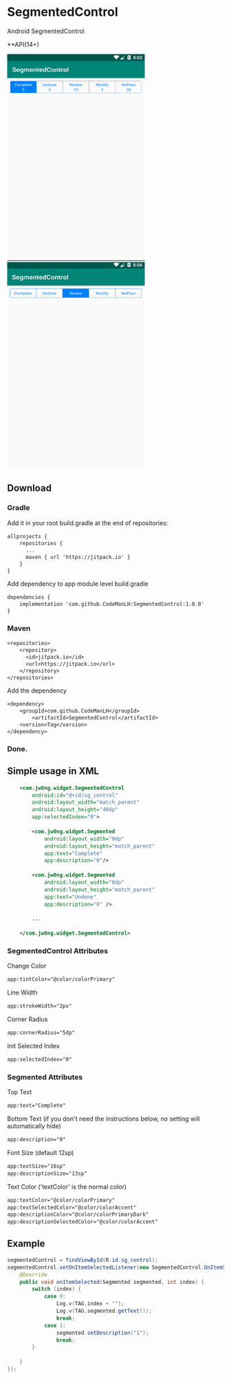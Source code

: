 # SegmentedControl
Android SegmentedControl

**API(14+)

<img width="320" height="480" src="https://github.com/CodeManLH/SegmentedControl/blob/master/screenshots/WX20181213-210229@2x.png"/>
<img width="320" height="480" src="https://github.com/CodeManLH/SegmentedControl/blob/master/screenshots/WX20181213-210649@2x.png"/>


## Download
### Gradle
Add it in your root build.gradle at the end of repositories:
```
allprojects {
    repositories {
      ...
      maven { url 'https://jitpack.io' }
    }
}
```

Add dependency to app module level build.gradle
```
dependencies {
    implementation 'com.github.CodeManLH:SegmentedControl:1.0.0'
}
```

### Maven
```
<repositories>
    <repository>
      <id>jitpack.io</id>
      <url>https://jitpack.io</url>
    </repository>
</repositories>
```
Add the dependency
```
<dependency>
    <groupId>com.github.CodeManLH</groupId>
        <artifactId>SegmentedControl</artifactId>
    <version>Tag</version>
</dependency>
```
### Done.

## Simple usage in XML
```xml
    <com.jw0ng.widget.SegmentedControl
        android:id="@+id/sg_control"
        android:layout_width="match_parent"
        android:layout_height="40dp"
        app:selectedIndex="0">

        <com.jw0ng.widget.Segmented
            android:layout_width="0dp"
            android:layout_height="match_parent"
            app:text="Complete"
            app:description="0"/>

        <com.jw0ng.widget.Segmented
            android:layout_width="0dp"
            android:layout_height="match_parent"
            app:text="Undone"
            app:description="0" />
        
        ...
        
    </com.jw0ng.widget.SegmentedControl>
```
### SegmentedControl Attributes

Change Color
```xml
app:tintColor="@color/colorPrimary"
```

Line Width
```xml
app:strokeWidth="2px"
```
Corner Radius
```xml
app:cornerRadius="5dp"
```
Init Selected Index
```xml
app:selectedIndex="0"
```

### Segmented Attributes
Top Text
```xml
app:text="Complete"
```

Bottom Text (if you don't need the instructions below, no setting will automatically hide)
```xml
app:description="0"
```

Font Size (default 12sp)
```xml
app:textSize="16sp"
app:descriptionSize="13sp"
```

Text Color  ('textColor' is the normal color)
```xml
app:textColor="@color/colorPrimary"
app:textSelectedColor="@color/colorAccent"
app:descriptionColor="@color/colorPrimaryDark"
app:descriptionSelectedColor="@color/colorAccent"
```
## Example
```java
segmentedControl = findViewById(R.id.sg_control);
segmentedControl.setOnItemSelectedListener(new SegmentedControl.OnItemSelectedListener() {
    @Override
    public void onItemSelected(Segmented segmented, int index) {
        switch (index) {
            case 0:
                Log.v(TAG,index + "");
                Log.v(TAG,segmented.getText());
                break;
            case 1:
                segmented.setDescription("1");
                break;
        }

    }
});
```

